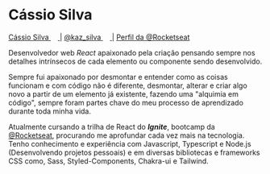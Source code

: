 # Cássio Silva
[
 Cássio Silva <img src="https://cdn-icons-png.flaticon.com/512/174/174857.png" width="14" height="14"/>
](https://www.linkedin.com/in/cassio-silva-7052a0125/) | 
[
 @kaz_silva <img src="https://cdn-icons-png.flaticon.com/512/124/124021.png" width="14" height="14"/>
](https://twitter.com/kaz_silva) | [Perfil da @Rocketseat](https://app.rocketseat.com.br/me/cassio-silva-09796)

Desenvolvedor web *React* apaixonado pela criação pensando sempre nos detalhes intrínsecos de cada elemento ou componente sendo desenvolvido.

Sempre fui apaixonado por desmontar e entender como as coisas funcionam e com código não é diferente, desmontar, alterar e criar algo novo a partir de um elemento já existente, fazendo uma "alquimia em código", sempre foram partes chave do meu processo de aprendizado durante toda minha vida.

Atualmente cursando a trilha de React do ***Ignite***, bootcamp da [@Rocketseat](https://www.rocketseat.com.br/), procurando me aprofundar cada vez mais na tecnologia. Tenho conhecimento e experiência com Javascript, Typescript e Node.js (Desenvolvendo projetos pessoais) e em diversas bibliotecas e frameworks CSS como, Sass, Styled-Components, Chakra-ui e Tailwind.
